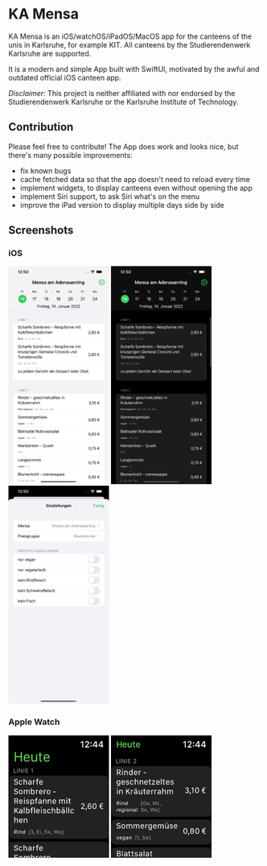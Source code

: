 # KA Mensa

KA Mensa is an iOS/watchOS/iPadOS/MacOS app for the canteens of the unis in Karlsruhe, for example KIT. 
All canteens by the Studierendenwerk Karlsruhe are supported.

It is a modern and simple App built with SwiftUI, motivated by the awful and outdated official iOS canteen app.

*Disclaimer:* This project is neither affiliated with nor endorsed by the Studierendenwerk Karlsruhe or the Karlsruhe Institute of Technology.

## Contribution

Please feel free to contribute! The App does work and looks nice, but there's many possible improvements:
- fix known bugs
- cache fetched data so that the app doesn't need to reload every time
- implement widgets, to display canteens even without opening the app
- implement Siri support, to ask Siri what's on the menu
- improve the iPad version to display multiple days side by side

## Screenshots

### iOS
<p float="left">
  <img src="/resources/screenshots/iPhone13ProMax4.png" width="200" />
    <img src="/resources/screenshots/iPhone13ProMax1.png" width="200" />
  <img src="/resources/screenshots/iPhone13ProMax3.png" width="200" /> 
</p>

### Apple Watch
<p float="left">
  <img src="/resources/screenshots/watch2.PNG" width="200" />
    <img src="/resources/screenshots/watch1.PNG" width="200" /> 
</p>
